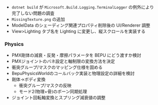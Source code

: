 * `dotnet build` が `Microsoft.Build.Logging.TerminalLogger` の例外により完了しない問題の調査
* `MissingTexture.png` の追加
* ModelData のシェーディング関連プロパティ削除後の UI/Renderer 調整
* View>Lighting タブ名を Lighting に変更し、縦スクロールを実装する

### Physics
- PMX剛体の減衰・反発・摩擦パラメータを BEPU にどう渡すか検討
- PMXジョイントのバネ設定と軸制限の変換方法を決定
- 衝突グループ/マスクのマッピング仕様を固める
- BepuPhysicsWorldのコールバック実装と物理設定の詳細を検討
- 剛体→ボディ変換
  - 衝突グループ/マスクの反映
  - モード2(物理+骨)のボーン同期処理
- ジョイント回転軸変換とスプリング減衰値の調整
